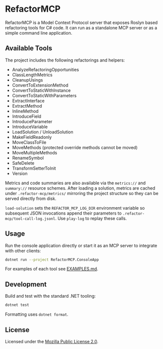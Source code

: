 # RefactorMCP

RefactorMCP is a Model Context Protocol server that exposes Roslyn based refactoring tools for C# code. It can run as a standalone MCP server or as a simple command line application.

## Available Tools

The project includes the following refactorings and helpers:

- AnalyzeRefactoringOpportunities
- ClassLengthMetrics
- CleanupUsings
- ConvertToExtensionMethod
- ConvertToStaticWithInstance
- ConvertToStaticWithParameters
- ExtractInterface
- ExtractMethod
- InlineMethod
- IntroduceField
- IntroduceParameter
- IntroduceVariable
- LoadSolution / UnloadSolution
- MakeFieldReadonly
- MoveClassToFile
- MoveMethods (protected override methods cannot be moved)
- MoveMultipleMethods
- RenameSymbol
- SafeDelete
- TransformSetterToInit
- Version

Metrics and code summaries are also available via the `metrics://` and `summary://` resource schemes. After loading a solution, metrics are cached under `.refactor-mcp/metrics/` mirroring the project structure so they can be served directly from disk.

`load-solution` sets the `REFACTOR_MCP_LOG_DIR` environment variable so subsequent JSON invocations append their parameters to `.refactor-mcp/tool-call-log.jsonl`. Use `play-log` to replay these calls.

## Usage

Run the console application directly or start it as an MCP server to integrate with other clients:

```bash
dotnet run --project RefactorMCP.ConsoleApp
```

For examples of each tool see [EXAMPLES.md](./EXAMPLES.md).

## Development

Build and test with the standard .NET tooling:

```bash
dotnet test
```

Formatting uses `dotnet format`.

## License

Licensed under the [Mozilla Public License 2.0](https://www.mozilla.org/MPL/2.0/).
